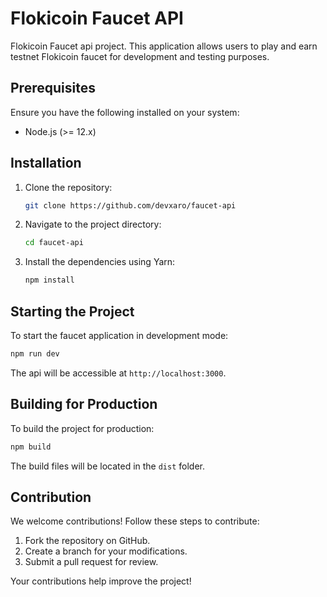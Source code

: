 # Flokicoin Faucet API

Flokicoin Faucet api project. This application allows users to play and earn testnet Flokicoin faucet for development and testing purposes.

## Prerequisites

Ensure you have the following installed on your system:

- Node.js (>= 12.x)

## Installation

1. Clone the repository:

   ```bash
   git clone https://github.com/devxaro/faucet-api
   ```

2. Navigate to the project directory:

   ```bash
   cd faucet-api
   ```

3. Install the dependencies using Yarn:

   ```bash
   npm install
   ```

## Starting the Project

To start the faucet application in development mode:

```bash
npm run dev
```

The api will be accessible at `http://localhost:3000`.

## Building for Production

To build the project for production:

```bash
npm build
```

The build files will be located in the `dist` folder.

## Contribution

We welcome contributions! Follow these steps to contribute:

1. Fork the repository on GitHub.
2. Create a branch for your modifications.
3. Submit a pull request for review.

Your contributions help improve the project!
